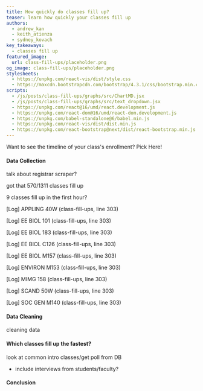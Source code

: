 ```yaml
---
title: How quickly do classes fill up?
teaser: learn how quickly your classes fill up
authors:
  - andrew_kan
  - keith_atienza
  - sydney_kovach
key_takeaways:
  - classes fill up
featured_image:
  url: class-fill-ups/placeholder.png
og_image: class-fill-ups/placeholder.png
stylesheets:
  - https://unpkg.com/react-vis/dist/style.css
  - https://maxcdn.bootstrapcdn.com/bootstrap/4.3.1/css/bootstrap.min.css
scripts:
  - /js/posts/class-fill-ups/graphs/src/ChartMD.jsx
  - /js/posts/class-fill-ups/graphs/src/text_dropdown.jsx
  - https://unpkg.com/react@16/umd/react.development.js
  - https://unpkg.com/react-dom@16/umd/react-dom.development.js
  - https://unpkg.com/babel-standalone@6/babel.min.js
  - https://unpkg.com/react-vis/dist/dist.min.js
  - https://unpkg.com/react-bootstrap@next/dist/react-bootstrap.min.js
---
```


Want to see the timeline of your class's enrollment? Pick Here!

<div id="chartMD"></div>

#### Data Collection

talk about registrar scraper?

got that 570/1311 classes fill up

9 classes fill up in the first hour?

[Log] APPLING 40W (class-fill-ups, line 303)

[Log] EE BIOL 101 (class-fill-ups, line 303)

[Log] EE BIOL 183 (class-fill-ups, line 303)

[Log] EE BIOL C126 (class-fill-ups, line 303)

[Log] EE BIOL M157 (class-fill-ups, line 303)

[Log] ENVIRON M153 (class-fill-ups, line 303)

[Log] MIMG 158 (class-fill-ups, line 303)

[Log] SCAND 50W (class-fill-ups, line 303)

[Log] SOC GEN M140 (class-fill-ups, line 303)

#### Data Cleaning

cleaning data

#### Which classes fill up the fastest?

look at common intro classes/get poll from DB

- include interviews from students/faculty?

#### Conclusion

<link rel="stylesheet" href="https://unpkg.com/react-vis/dist/style.css">
<link
  rel="stylesheet"
  href="https://maxcdn.bootstrapcdn.com/bootstrap/4.3.1/css/bootstrap.min.css"
  integrity="sha384-ggOyR0iXCbMQv3Xipma34MD+dH/1fQ784/j6cY/iJTQUOhcWr7x9JvoRxT2MZw1T"
  crossorigin="anonymous"
/>
<script src="https://unpkg.com/react-vis/dist/dist.min.js"></script>
<script src="https://unpkg.com/react@16/umd/react.development.js" crossorigin></script>
<script src="https://unpkg.com/react-dom@16/umd/react-dom.development.js" crossorigin></script>
<script src="https://unpkg.com/babel-standalone@6/babel.min.js"></script>
<script src="https://unpkg.com/react-bootstrap@next/dist/react-bootstrap.min.js" crossorigin></script>

<script type="text/babel" src="/js/posts/class-fill-ups/graphs/src/ChartMD.jsx"></script>
<script type="text/babel" src="/js/posts/class-fill-ups/graphs/src/text_dropdown.jsx"></script>
